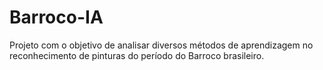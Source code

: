 # Barroco-IA
Projeto com o objetivo de analisar diversos métodos de aprendizagem no reconhecimento de pinturas do período do Barroco brasileiro.
